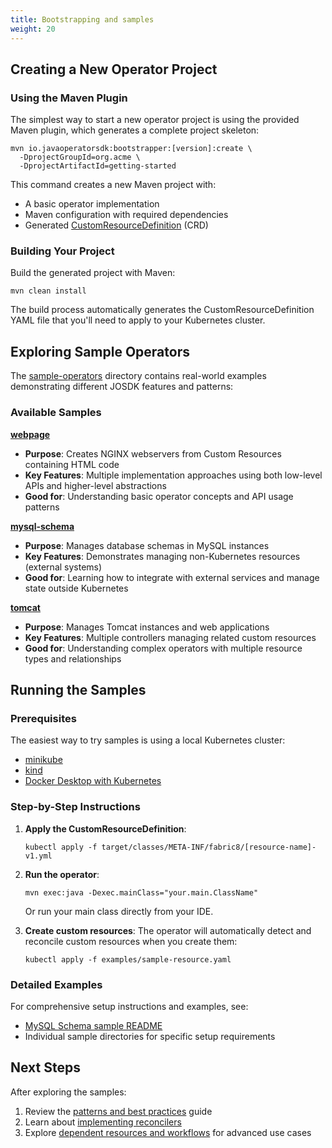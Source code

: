 ```yaml
---
title: Bootstrapping and samples
weight: 20
---
```


## Creating a New Operator Project

### Using the Maven Plugin

The simplest way to start a new operator project is using the provided Maven plugin, which generates a complete project skeleton:

```shell
mvn io.javaoperatorsdk:bootstrapper:[version]:create \
  -DprojectGroupId=org.acme \
  -DprojectArtifactId=getting-started
```

This command creates a new Maven project with:
- A basic operator implementation
- Maven configuration with required dependencies  
- Generated [CustomResourceDefinition](https://kubernetes.io/docs/concepts/extend-kubernetes/api-extension/custom-resources/#customresourcedefinitions) (CRD)

### Building Your Project

Build the generated project with Maven:
```shell
mvn clean install
```

The build process automatically generates the CustomResourceDefinition YAML file that you'll need to apply to your Kubernetes cluster.

## Exploring Sample Operators

The [sample-operators](https://github.com/java-operator-sdk/java-operator-sdk/tree/master/sample-operators) directory contains real-world examples demonstrating different JOSDK features and patterns:

### Available Samples

**[webpage](https://github.com/java-operator-sdk/java-operator-sdk/tree/master/sample-operators/webpage)**
- **Purpose**: Creates NGINX webservers from Custom Resources containing HTML code
- **Key Features**: Multiple implementation approaches using both low-level APIs and higher-level abstractions
- **Good for**: Understanding basic operator concepts and API usage patterns

**[mysql-schema](https://github.com/java-operator-sdk/java-operator-sdk/tree/master/sample-operators/mysql-schema)**  
- **Purpose**: Manages database schemas in MySQL instances
- **Key Features**: Demonstrates managing non-Kubernetes resources (external systems)
- **Good for**: Learning how to integrate with external services and manage state outside Kubernetes

**[tomcat](https://github.com/java-operator-sdk/java-operator-sdk/tree/master/sample-operators/tomcat)**
- **Purpose**: Manages Tomcat instances and web applications
- **Key Features**: Multiple controllers managing related custom resources
- **Good for**: Understanding complex operators with multiple resource types and relationships

## Running the Samples

### Prerequisites

The easiest way to try samples is using a local Kubernetes cluster:
- [minikube](https://kubernetes.io/docs/tasks/tools/install-minikube/) 
- [kind](https://kind.sigs.k8s.io/)
- [Docker Desktop with Kubernetes](https://docs.docker.com/desktop/kubernetes/)

### Step-by-Step Instructions

1. **Apply the CustomResourceDefinition**:
   ```shell
   kubectl apply -f target/classes/META-INF/fabric8/[resource-name]-v1.yml
   ```

2. **Run the operator**:
   ```shell
   mvn exec:java -Dexec.mainClass="your.main.ClassName"
   ```
   Or run your main class directly from your IDE.

3. **Create custom resources**:
   The operator will automatically detect and reconcile custom resources when you create them:
   ```shell
   kubectl apply -f examples/sample-resource.yaml
   ```

### Detailed Examples

For comprehensive setup instructions and examples, see:
- [MySQL Schema sample README](https://github.com/operator-framework/java-operator-sdk/blob/main/sample-operators/mysql-schema/README.md)
- Individual sample directories for specific setup requirements

## Next Steps

After exploring the samples:
1. Review the [patterns and best practices](../patterns-best-practices) guide
2. Learn about [implementing reconcilers](../../documentation/reconciler)
3. Explore [dependent resources and workflows](../../documentation/dependent-resource-and-workflows) for advanced use cases



